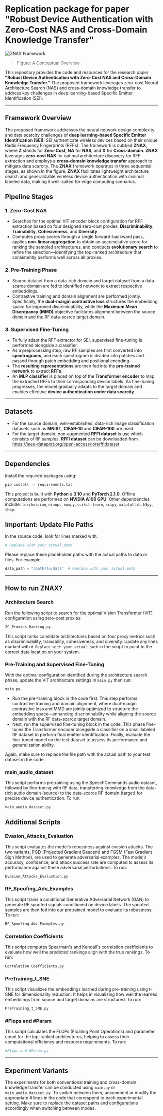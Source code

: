 # Replication package for paper "Robust Device Authentication with Zero-Cost NAS and Cross-Domain Knowledge Transfer"

![ZNAX Framework](./ZNAX.PNG)
> Figure: A Conceptual Overview 

This repository provides the code and resources for the research paper **"Robust Device Authentication with Zero-Cost NAS and Cross-Domain Knowledge Transfer."** The proposed framework leverages zero-cost Neural Architecture Search (NAS) and cross-domain knowledge transfer to address key challenges in deep learning-based Specific Emitter Identification (SEI).

---

## Framework Overview  
The proposed framework addresses the neural network design complexity and data scarcity challenges of **deep learning-based Specific Emitter Identification (SEI)**. SEI authenticate wireless devices based on their unique Radio Frequency Fingerprints (RFFs). The framework is dubbed **ZNAX**, where **Z** stands for **Zero-Cost**, **NA** for **NAS**, and **X** for **Cross-domain**. **ZNAX** leverages **zero-cost NAS** for optimal architecture discovery for RFF extraction and employs a **cross-domain knowledge transfer** approach to mitigate data scarcity. The **ZNAX** framework operates in three sequential stages, as shown in the figure. **ZNAX** facilitates lightweight architecture search and generalizable wireless device authentication with minimal labeled data, making it well-suited for edge computing scenarios.

## Pipeline Stages

### 1. Zero-Cost NAS
- Searches for the optimal ViT encoder block configuration for RFF extraction based on four designed zero-cost proxies: **Discriminability**, **Trainability**, **Cohesiveness**, and **Diversity**.
- Computes proxy scores through a single forward-backward pass, applies **non-linear aggregation** to obtain an accumulative score for ranking the sampled architectures, and conducts **evolutionary search** to refine the selection—identifying the top-ranked architecture that consistently performs well across all proxies.

### 2. Pre-Training Phase
- Source dataset from a data-rich domain and target dataset from a data-scarce domain are fed to identified network to extract respective embeddings.
- Contrastive training and domain alignment are performed jointly. Specifically, the **dual-margin contrastive loss** structures the embedding space for improved discriminability, while the **Maximum Mean Discrepancy (MMD)** objective facilitates alignment between the source domain and the RF data-scarce target domain.

### 3. Supervised Fine-Tuning
- To fully adapt the RFF extractor for SEI, supervised fine-tuning is performed alongside a classifier.
- As a preprocessing step, raw RF samples are first converted into **spectrograms**, and each spectrogram is divided into patches and passed through patch embedding and positional encoding.
- The **resulting representations** are then fed into the **pre-trained network** to extract **RFFs**.
- An **MLP classifier** is placed on top of the **Transformer encoder** to map the extracted RFFs to their corresponding device labels. As fine-tuning progresses, the model gradually adapts to the target domain and enables effective **device authentication under data scarcity**.

---

## Datasets
- For the source domain, well-established, data-rich image classification datasets such as **MNIST**, **CIFAR-10** and **CIFAR-100** are used.
- For the target domain, non-augmented **RFFI dataset** is use which consists of RF samples. **RFFI dataset** can be downloaded from https://ieee-dataport.org/open-access/lorarffidataset

---

## Dependencies
Install the required packages using:

```bash
pip install -r requirements.txt
```
This project is built with **Python ≥ 3.10** and **PyTorch 2.1.0**. Offline computations are performed on **NVIDIA A100 GPU**. Other dependencies include: `torchvision`, `einops`, `numpy`, `scikit-learn`, `scipy`, `matplotlib`, `h5py`, `thop`.

## Important: Update File Paths
In the source code, look for lines marked with:

```python
# Replace with your actual path
```
Please replace these placeholder paths with the actual paths to data or files. For example:

```python
data_path = "/path/to/data"  # Replace with your actual path
```

---

## How to run ZNAX?
### Architecture Search
Run the following script to search for the optimal Vision Transformer (ViT) configuration using zero-cost proxies:

```python 
ZC_Proxies_Ranking.py
```
This script ranks candidate architectures based on four proxy metrics such as discriminability, trainability, cohesiveness, and diversity. Update any lines marked with `# Replace with your actual path` in the script to point to the correct data location on your system.

### Pre-Training and Supervised Fine-Tuning
With the optimal configuration identified during the architecture search phase, update the ViT architecture settings in `main.py` then run:
```python
main.py
```
- Run the pre-training block in the code first. This step performs contrastive training and domain alignment, where dual-margin contrastive loss and MMD are jointly optimized to structure the embedding space—enhancing discriminability while aligning the source domain with the RF data-scarce target domain. 
- Next, run the supervised fine-tuning block in the code. This phase fine-tunes the Transformer encoder alongside a classifier on a small labeled RF dataset to perform final emitter identification. Finally, evaluate the fine-tuned model on the test dataset to assess its performance and generalization ability.

Again, make sure to replace the file path with the actual path to your test dataset in the code.

### main_audio_dataset
This script performs pretraining using the SpeechCommands audio dataset, followed by fine-tuning with RF data, transferring knowledge from the data-rich audio domain (source) to the data-scarce RF domain (target) for precise device authentication. To run:
```python
main_audio_dataset.py
```
## Additional Scripts
### Evasion_Attacks_Evaluation
This script evaluates the model's robustness against evasion attacks. The two variants, PGD (Projected Gradient Descent) and FGSM (Fast Gradient Sign Method), are used to generate adversarial examples. The model’s accuracy, confidence, and attack success rate are computed to assess its performance against these adversarial perturbations. To run:
```python
Evasion_Attacks_Evaluation.py
```
### RF_Spoofing_Adv_Examples
This script trains a conditional Generative Adversarial Network (GAN) to generate RF spoofed signals conditioned on device labels. The spoofed samples are then fed into our pretrained model to evaluate its robustness. To run:
```python
RF_Spoofing_Adv_Examples.py
```
### Correlation Coefficients
This script computes Spearman's and Kendall's correlation coefficients to evaluate how well the predicted rankings align with the true rankings. To run:
```python
Correlation Coefficients.py
```

### PreTraining_t_SNE
This script visualizes the embeddings learned during pre-training using t-SNE for dimensionality reduction. It helps in visualizing how well the learned embeddings from source and target domains are structured. To run: 
```python
PreTraining_t_SNE.py
```

### #Flops and #Param
This script calculates the FLOPs (Floating Point Operations) and parameter count for the top-ranked architectures, helping to assess their computational efficiency and resource requirements. To run:
```python
#Flops and #Param.py
```
---
## Experiment Variants
The experiments for both conventional training and cross-domain knowledge transfer can be conducted using `main.py` or `main_audio_dataset.py`. To switch between them, uncomment or modify the appropriate # lines in the code that correspond to each experimental setting. Make sure to replace the dataset paths and configurations accordingly when switching between modes.
